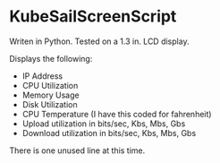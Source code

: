 # KubeSailScreenScript

Writen in Python. Tested on a 1.3 in. LCD display.

Displays the following:
* IP Address
* CPU Utilization
* Memory Usage
* Disk Utilization
* CPU Temperature (I have this coded for fahrenheit)
* Upload utilization in bits/sec, Kbs, Mbs, Gbs
* Download utilization in bits/sec, Kbs, Mbs, Gbs

There is one unused line at this time.
